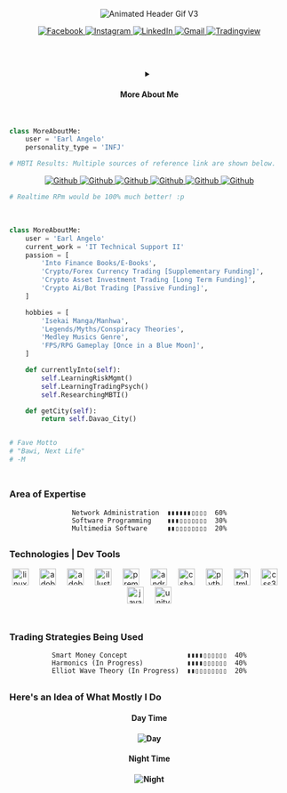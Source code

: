 <div align="center">

![Animated Header Gif V3](https://github.com/dumaganearl/dumaganearl/assets/149300528/acd43258-613d-4e83-9f9d-2a56ca6e4110)

</div>

<div align="center">
<p align="center">
  <a href="https://www.facebook.com/llEarlzll" target="_blank">
    <img src="https://img.shields.io/badge/facebook-%231877F2.svg?&style=for-the-badge&logo=facebook&logoColor=white&color=071A2C" alt="Facebook"/>
  </a>
   <a href="https://instagram.com/dumaganearl" target="_blank">
    <img src="https://img.shields.io/badge/instagram-%23E4405F.svg?&style=for-the-badge&logo=instagram&logoColor=white&color=071A2C" alt="Instagram"/>
  </a>
  <!-- <a href="https://twitter.com/dumaganearl" target="_blank">
    <img src="https://img.shields.io/badge/twitter-%231DA1F2.svg?&style=for-the-badge&logo=twitter&logoColor=white&color=071A2C" alt="Twitter"/> -->
  </a>
  <!-- <a href="https://www.linkedin.com/in/iolardemartini" target="_blank"> -->
  <a href="https://imgur.com/McIIFLM" target="_blank">
    <img src="https://img.shields.io/badge/linkedin-%230077B5.svg?&style=for-the-badge&logo=linkedin&logoColor=white&color=071A2C" alt="LinkedIn"/>
  </a>
  <a href="https://imgur.com/McIIFLM" target="_blank">
    <img src="https://img.shields.io/badge/gmail-%230077B5.svg?&style=for-the-badge&logo=gmail&logoColor=white&color=071A2C" alt="Gmail"/>
  </a>
  <a href="https://imgur.com/McIIFLM" target="_blank">
    <img src="https://img.shields.io/badge/Tradingview-4c4552.svg?&style=for-the-badge&logo=terraform&logoColor=white&color=071A2C" alt="Tradingview"/>
  </a>
  </a>

</div>
</br>

## 

<div align="center">
<details>
<summary> <h4> More About Me <h4/> </summary>
</div>
</br>


```python
class MoreAboutMe:
    user = 'Earl Angelo'
    personality_type = 'INFJ'

# MBTI Results: Multiple sources of reference link are shown below.
 ```
<div align="center">
<p align="center">


  <a href="https://imgur.com/a/KTXy9M2" target="_blank">
    <img src="https://img.shields.io/badge/idrlabs.com-%230077B5.svg?&style=for-the-badge&logo=github&logoColor=white&color=071A2C" alt="Github"/>
  </a>
  <a href="https://imgur.com/a/0ZdXwcy" target="_blank">
    <img src="https://img.shields.io/badge/humanmetrics.com-%230077B5.svg?&style=for-the-badge&logo=github&logoColor=white&color=071A2C" alt="Github"/>	  
  </a>
  <a href="https://imgur.com/a/KPB47rJ" target="_blank">
    <img src="https://img.shields.io/badge/16personalities.com-%230077B5.svg?&style=for-the-badge&logo=github&logoColor=white&color=071A2C" alt="Github"/>
  </a>
    <a href="https://imgur.com/a/PMtHkmv" target="_blank">
    <img src="https://img.shields.io/badge/jupiter34appspot.com-%230077B5.svg?&style=for-the-badge&logo=github&logoColor=white&color=071A2C" alt="Github"/>
  </a>
  <a href="https://imgur.com/a/x2CfZQc" target="_blank">
    <img src="https://img.shields.io/badge/keys2cognition.com-%230077B5.svg?&style=for-the-badge&logo=github&logoColor=white&color=071A2C" alt="Github"/>
  </a>
  <a href="https://imgur.com/a/9k1N6de" target="_blank">
    <img src="https://img.shields.io/badge/personalitymax.com-%230077B5.svg?&style=for-the-badge&logo=github&logoColor=white&color=071A2C" alt="Github"/>
  </a>
  </a>

</div>

```python
# Realtime RPm would be 100% much better! :p 
 ```
</br>

```python
class MoreAboutMe:
    user = 'Earl Angelo'
    current_work = 'IT Technical Support II'
    passion = [
        'Into Finance Books/E-Books',
        'Crypto/Forex Currency Trading [Supplementary Funding]',
        'Crypto Asset Investment Trading [Long Term Funding]',
        'Crypto Ai/Bot Trading [Passive Funding]',  
    ]

    hobbies = [
        'Isekai Manga/Manhwa',
        'Legends/Myths/Conspiracy Theories',
        'Medley Musics Genre',
        'FPS/RPG Gameplay [Once in a Blue Moon]',  
    ]

    def currentlyInto(self):
        self.LearningRiskMgmt()
        self.LearningTradingPsych()
        self.ResearchingMBTI()

    def getCity(self):
        return self.Davao_City()


# Fave Motto
# "Bawi, Next Life"
# -M
	
 ```

</details>

## <h3> Area of Expertise </h3>

<div align="center">

```text                                      
Network Administration  ▮▮▮▮▮▮▯▯▯▯  60%
Software Programming    ▮▮▮▯▯▯▯▯▯▯  30%
Multimedia Software     ▮▮▯▯▯▯▯▯▯▯  20%
```

</div>

## <h3> Technologies | Dev Tools </h3>

<div align="center">
  <img src="https://img.shields.io/badge/Linux-FCC624?logo=linux&logoColor=black&style=for-the-badge" height="30" alt="linux logo"  />
  <img width="12" />
  <img src="https://img.shields.io/badge/Adobe Photoshop-31A8FF?logo=adobephotoshop&logoColor=black&style=for-the-badge" height="30" alt="adobephotoshop logo"  />
  <img width="12" />
  <img src="https://img.shields.io/badge/Adobe After Effects-9999FF?logo=adobeaftereffects&logoColor=black&style=for-the-badge" height="30" alt="adobeaftereffects logo"  />
  <img width="12" />
  <img src="https://img.shields.io/badge/Adobe Illustrator-FF9A00?logo=adobeillustrator&logoColor=black&style=for-the-badge" height="30" alt="illustrator logo"  />
  <img width="12" />
  <img src="https://img.shields.io/badge/Adobe Premiere Pro-9999FF?logo=adobepremierepro&logoColor=black&style=for-the-badge" height="30" alt="premierepro logo"  />
  <img width="12" />
  <img src="https://img.shields.io/badge/Android Studio-3DDC84?logo=androidstudio&logoColor=black&style=for-the-badge" height="30" alt="androidstudio logo"  />
  <img width="12" />
  <img src="https://img.shields.io/badge/C Sharp-239120?logo=csharp&logoColor=white&style=for-the-badge" height="30" alt="csharp logo"  />
  <img width="12" />
  <!-- <img src="https://img.shields.io/badge/PHP-777BB4?logo=php&logoColor=black&style=for-the-badge" height="30" alt="php logo"  />
  <img width="12" /> -->
  <img src="https://img.shields.io/badge/Python-3776AB?logo=python&logoColor=white&style=for-the-badge" height="30" alt="python logo"  />
  <img width="12" />
  <img src="https://img.shields.io/badge/HTML5-E34F26?logo=html5&logoColor=white&style=for-the-badge" height="30" alt="html5 logo"  />
  <img width="12" />
  <img src="https://img.shields.io/badge/CSS3-1572B6?logo=css3&logoColor=white&style=for-the-badge" height="30" alt="css3 logo"  />
  <img width="12" />
  <img src="https://img.shields.io/badge/JavaScript-F7DF1E?logo=javascript&logoColor=black&style=for-the-badge" height="30" alt="javascript logo"  />
  <img width="12" />
  <img src="https://img.shields.io/badge/Unity-FFFFFF?logo=unity&logoColor=black&style=for-the-badge" height="30" alt="unity logo"  />
</div>

</br>

## <h3> Trading Strategies Being Used </h3>

<div align="center">

```                                      
Smart Money Concept               ▮▮▮▮▯▯▯▯▯▯  40%
Harmonics (In Progress)           ▮▮▮▮▯▯▯▯▯▯  40%
Elliot Wave Theory (In Progress)  ▮▮▯▯▯▯▯▯▯▯  20%
```

</div>

## <h3> Here's an Idea of What Mostly I Do </h3> 

<div align="center"> 

<h4> Day Time <h4/>
	
![Day](https://github.com/dumaganearl/dumaganearl/assets/149300528/d24f7527-fe06-4a23-9e5b-3ae373d38eef)

</div>

<div align="center"> 

<h4> Night Time <h4/>

![Night](https://github.com/dumaganearl/dumaganearl/assets/149300528/5265f62d-7468-4887-a430-4a035600daf9)

</div>
</br>



